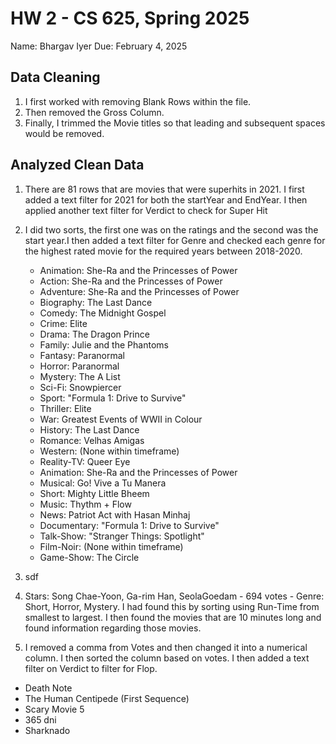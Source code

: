 # HW 2 - CS 625, Spring 2025

Name: Bhargav Iyer 
Due: February 4, 2025

## Data Cleaning
1) I first worked with removing Blank Rows within the file.
2) Then removed the Gross Column.
3) Finally, I trimmed the Movie titles so that leading and subsequent spaces would be removed.

## Analyzed Clean Data

1) There are 81 rows that are movies that were superhits in 2021.  I first added a text filter for 2021 for both the startYear and EndYear.  I then applied another text filter for Verdict to check for Super Hit

2) I did two sorts, the first one was on the ratings and the second was the start year.I then added a text filter for Genre and checked each genre for the highest rated movie for the required years between 2018-2020.
   - Animation: She-Ra and the Princesses of Power
   - Action: She-Ra and the Princesses of Power
   - Adventure: She-Ra and the Princesses of Power
   - Biography: The Last Dance
   - Comedy: The Midnight Gospel
   - Crime: Elite
   - Drama: The Dragon Prince
   - Family: Julie and the Phantoms
   - Fantasy: Paranormal
   - Horror: Paranormal
   - Mystery: The A List
   - Sci-Fi: Snowpiercer
   - Sport: "Formula 1: Drive to Survive"
   - Thriller: Elite
   - War: Greatest Events of WWII in Colour
   - History: The Last Dance
   - Romance: Velhas Amigas
   - Western: (None within timeframe)
   - Reality-TV: Queer Eye
   - Animation: She-Ra and the Princesses of Power
   - Musical: Go! Vive a Tu Manera
   - Short: Mighty Little Bheem
   - Music: Thythm + Flow
   - News: Patriot Act with Hasan Minhaj
   - Documentary: "Formula 1: Drive to Survive"
   - Talk-Show: "Stranger Things: Spotlight"
   - Film-Noir: (None within timeframe)
   - Game-Show: The Circle

3) sdf

4) Stars: Song Chae-Yoon, Ga-rim Han, SeolaGoedam - 694 votes - Genre: Short, Horror, Mystery.  I had found this by sorting using Run-Time from smallest to largest.  I then found the movies that are 10 minutes long and found information regarding those movies.

5) I removed a comma from Votes and then changed it into a numerical column.  I then sorted the column based on votes.  I then added a text filter on Verdict to filter for Flop.
- Death Note
- The Human Centipede (First Sequence)
- Scary Movie 5
- 365 dni
- Sharknado

